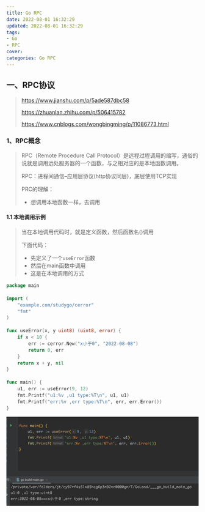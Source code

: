 ```yaml
---
title: Go RPC
date: 2022-08-01 16:32:29
updated: 2022-08-01 16:32:29
tags:
- Go
- RPC
cover:
categories: Go RPC
---
```


## 一、RPC协议

> https://www.jianshu.com/p/5ade587dbc58
>
> https://zhuanlan.zhihu.com/p/506415782
>
> https://www.cnblogs.com/wongbingming/p/11086773.html

### 1、RPC概念

> RPC（Remote Procedure Call Protocol）是远程过程调用的缩写，通俗的说就是调用远处服务器的一个函数，与之相对应的是本地函数调用。
>
> RPC：进程间通信–应用层协议(http协议同层)，底层使用TCP实现
>
> PRC的理解：
>
> - 想调用本地函数一样，去调用

#### 1.1 本地调用示例

> 当在本地调用代码时，就是定义函数，然后函数名()调用
>
> 下面代码：
>
> - 先定义了一个`useError`函数
> - 然后在main函数中调用
> - 这是在本地调用的方式

```go
package main

import (
	"example.com/studygo/cerror"
	"fmt"
)

func useError(x, y uint8) (uint8, error) {
	if x < 10 {
		err := cerror.New("x小于0", "2022-08-08")
		return 0, err
	}
	return x + y, nil
}

func main() {
	u1, err := useError(9, 12)
	fmt.Printf("u1:%v ,u1 type:%T\n", u1, u1)
	fmt.Printf("err:%v ,err type:%T\n", err, err.Error())
}
```

![image-20220810233821783](go_rpc%E4%BD%BF%E7%94%A8/image-20220810233821783.png)

